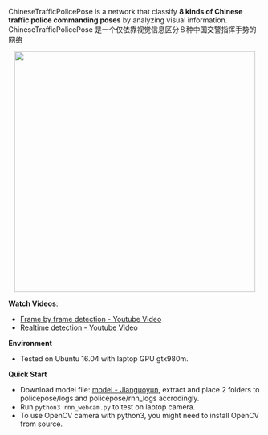 ChineseTrafficPolicePose is a network that classify
**8 kinds of Chinese traffic police commanding poses** by analyzing visual information.
</br>ChineseTrafficPolicePose 是一个仅依靠视觉信息区分８种中国交警指挥手势的网络
<p align="center">
    <img src="doc/media/real-time.gif", width="480">
</p>

**Watch Videos**:
- [Frame by frame detection - Youtube Video](https://youtu.be/DmKFpD1K7gQ)
- [Realtime detection - Youtube Video](https://youtu.be/EjHp2RPuZqc)

**Environment**
- Tested on Ubuntu 16.04 with laptop GPU gtx980m.

**Quick Start**
- Download model file: [model - Jianguoyun](https://www.jianguoyun.com/p/DTxk84UQ9_LMBhiN1VU), extract and place 2 folders to policepose/logs and policepose/rnn_logs accrodingly.
- Run <code>python3 rnn_webcam.py</code> to test on laptop camera.
- To use OpenCV camera with python3, you might need to install OpenCV from source.


